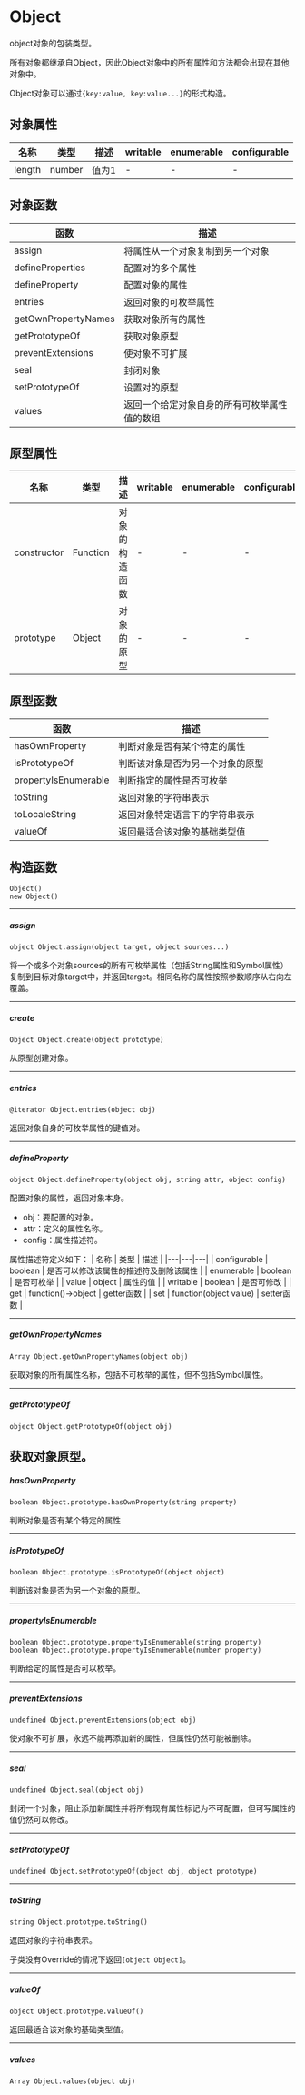 # Object

object对象的包装类型。

所有对象都继承自Object，因此Object对象中的所有属性和方法都会出现在其他对象中。

Object对象可以通过`{key:value, key:value...}`的形式构造。

## 对象属性
| 名称 | 类型 | 描述 | writable | enumerable | configurable |
|---|---|---|---|---|---|
| length | number | 值为1 | - | - | - |

## 对象函数

| 函数 | 描述 |
|---|---|
| assign | 将属性从一个对象复制到另一个对象 |
| defineProperties | 配置对的多个属性 |
| defineProperty | 配置对象的属性 |
| entries | 返回对象的可枚举属性 |
| getOwnPropertyNames | 获取对象所有的属性 |
| getPrototypeOf | 	获取对象原型 |
| preventExtensions | 使对象不可扩展 |
| seal | 封闭对象 |
| setPrototypeOf | 设置对的原型 |
| values | 返回一个给定对象自身的所有可枚举属性值的数组 |

## 原型属性

| 名称 | 类型 | 描述 | writable | enumerable | configurable |
|---|---|---|---|---|---|
| constructor | Function | 对象的构造函数 | - | - | - |
| prototype | Object | 对象的原型 | - | - | - |

## 原型函数

| 函数 | 描述 |
|---|---|
| hasOwnProperty | 判断对象是否有某个特定的属性 |
| isPrototypeOf | 判断该对象是否为另一个对象的原型 |
| propertyIsEnumerable | 判断指定的属性是否可枚举 |
| toString | 返回对象的字符串表示 |
| toLocaleString | 返回对象特定语言下的字符串表示 |
| valueOf | 返回最适合该对象的基础类型值 |

## 构造函数

```
Object()
new Object()
```

---
##### assign
```
object Object.assign(object target, object sources...)
```

将一个或多个对象sources的所有可枚举属性（包括String属性和Symbol属性）复制到目标对象target中，并返回target。相同名称的属性按照参数顺序从右向左覆盖。

--- 
##### create	
```
Object Object.create(object prototype)
```

从原型创建对象。

---
##### entries
```
@iterator Object.entries(object obj)
```

返回对象自身的可枚举属性的键值对。

---
##### defineProperty	
```
object Object.defineProperty(object obj, string attr, object config)	
```

配置对象的属性，返回对象本身。

- obj：要配置的对象。
- attr：定义的属性名称。
- config：属性描述符。

属性描述符定义如下：
| 名称 | 类型 | 描述 |
|---|---|---|
| configurable | boolean | 是否可以修改该属性的描述符及删除该属性 |
| enumerable | boolean | 是否可枚举 |
| value | object | 属性的值 |
| writable | boolean | 是否可修改 |
| get | function()->object | getter函数 |
| set | function(object value) | setter函数 |

---

##### getOwnPropertyNames	
```
Array Object.getOwnPropertyNames(object obj)
```

获取对象的所有属性名称，包括不可枚举的属性，但不包括Symbol属性。

---
##### getPrototypeOf	
```
object Object.getPrototypeOf(object obj)
```

获取对象原型。
---
##### hasOwnProperty	
```
boolean Object.prototype.hasOwnProperty(string property)	
```

判断对象是否有某个特定的属性

---
##### isPrototypeOf	
```
boolean Object.prototype.isPrototypeOf(object object)
```

判断该对象是否为另一个对象的原型。

---

##### propertyIsEnumerable	
```
boolean Object.prototype.propertyIsEnumerable(string property)	
boolean Object.prototype.propertyIsEnumerable(number property)	
```

判断给定的属性是否可以枚举。

---
##### preventExtensions	
```
undefined Object.preventExtensions(object obj)
```

使对象不可扩展，永远不能再添加新的属性，但属性仍然可能被删除。

---
##### seal
```
undefined Object.seal(object obj)
```

封闭一个对象，阻止添加新属性并将所有现有属性标记为不可配置，但可写属性的值仍然可以修改。

---

##### setPrototypeOf
```
undefined Object.setPrototypeOf(object obj, object prototype)
```

---

##### toString
```
string Object.prototype.toString()
```

返回对象的字符串表示。

子类没有Override的情况下返回`[object Object]`。

---
##### valueOf
```
object Object.prototype.valueOf()
```

返回最适合该对象的基础类型值。

---
##### values
```
Array Object.values(object obj)
```